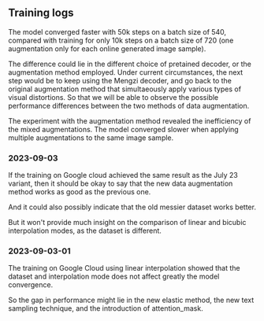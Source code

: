 ## Training logs

The model converged faster with 50k steps on a batch size of 540, compared with training for only 10k steps on a batch size of 720 (one augmentation only for each online generated image sample).

The difference could lie in the different choice of pretained decoder, or the augmentation method employed. Under current circumstances, the next step would be to keep using the Mengzi decoder, and go back to the original augmentation method that simultaeously apply various types of visual distortions. So that we will be able to observe the possible performance differences between the two methods of data augmentation.

The experiment with the augmentation method revealed the inefficiency of the mixed augmentations. The model converged slower when applying multiple augmentations to the same image sample.

### 2023-09-03

If the training on Google cloud achieved the same result as the July 23 variant, then it should be okay to say that the new data augmentation method works as good as the previous one.

And it could also possibly indicate that the old messier dataset works better.

But it won't provide much insight on the comparison of linear and bicubic interpolation modes, as the dataset is different.

### 2023-09-03-01

The training on Google Cloud using linear interpolation showed that the dataset and interpolation mode does not affect greatly the model convergence.

So the gap in performance might lie in the new elastic method, the new text sampling technique, and the introduction of attention_mask.
